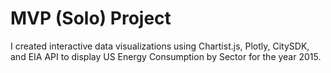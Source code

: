 
# MVP (Solo) Project
I created interactive data visualizations using Chartist.js, Plotly, CitySDK, and EIA API to display US Energy Consumption by Sector for the year 2015.

